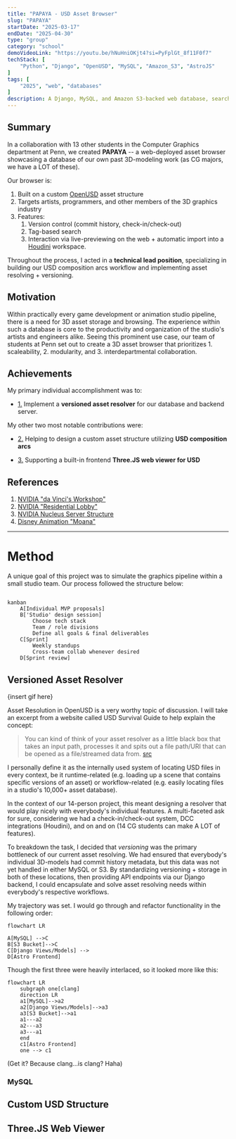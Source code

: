 ```yaml
---
title: "PAPAYA - USD Asset Browser"
slug: "PAPAYA"
startDate: "2025-03-17"
endDate: "2025-04-30"
type: "group"
category: "school"
demoVideoLink: "https://youtu.be/hNuHniOKjt4?si=PyFplGt_8f11F0f7"
techStack: [
	"Python", "Django", "OpenUSD", "MySQL", "Amazon_S3", "AstroJS"
]
tags: [
	"2025", "web", "databases"
]
description: A Django, MySQL, and Amazon S3-backed web database, search engine, and DCC connector for OpenUSD 3D assets.
---
```


## Summary

In a collaboration with 13 other students in the Computer Graphics department at Penn, we created **PAPAYA** -- a web-deployed asset browser showcasing a database of our own past 3D-modeling work (as CG majors, we have a LOT of these).

Our browser is:

1. Built on a custom [OpenUSD](https://openusd.org/release/index.html) asset structure
2. Targets artists, programmers, and other members of the 3D graphics industry
3. Features:
    1. Version control (commit history, check-in/check-out)
    2. Tag-based search
    3. Interaction via live-previewing on the web + automatic import into a [Houdini](https://www.sidefx.com/) workspace.

Throughout the process, I acted in a **technical lead position**, specializing in building our USD composition arcs workflow and implementing asset resolving + versioning.

## Motivation

Within practically every game development or animation studio pipeline, there is a need for 3D asset storage and browsing. The experience within such a database is core to the productivity and organization of the studio's artists and engineers alike. Seeing this prominent use case, our team of students at Penn set out to create a 3D asset browser that prioritizes 1. scaleability, 2. modularity, and 3. interdepartmental collaboration.

## Achievements

My primary individual accomplishment was to:

- [1.](#versioned-asset-resolver) Implement a **versioned asset resolver** for our database and backend server.

My other two most notable contributions were:

- [2.](#custom-usd-structure) Helping to design a custom asset structure utilizing **USD composition arcs**

- [3.](#threejs-web-viewer) Supporting a built-in frontend **Three.JS web viewer for USD**

## References

1. [NVIDIA "da Vinci's Workshop"](https://docs.omniverse.nvidia.com/usd/latest/usd_content_samples/davinci_workshop.html)
2. [NVIDIA "Residential Lobby"](https://docs.omniverse.nvidia.com/usd/latest/usd_content_samples/res_lobby.html)
3. [NVIDIA Nucleus Server Structure](https://docs.omniverse.nvidia.com/nucleus/latest/index.html)
4. [Disney Animation "Moana"](https://disneyanimation.com/resources/moana-island-scene/)

---

# Method

A unique goal of this project was to simulate the graphics pipeline within a small studio team. Our process followed the structure below:

```mermaid

kanban
	A[Individual MVP proposals]
	B['Studio' design session]
		Choose tech stack
		Team / role divisions
		Define all goals & final deliverables
	C[Sprint]
		Weekly standups
		Cross-team collab whenever desired
	D[Sprint review]
```

## Versioned Asset Resolver

{insert gif here}

Asset Resolution in OpenUSD is a very worthy topic of discussion. I will take an excerpt from a website called USD Survival Guide to help explain the concept:

> You can kind of think of your asset resolver as a little black box that takes an input path, processes it and spits out a file path/URI that can be opened as a file/streamed data from.
> [src](https://lucascheller.github.io/VFX-UsdSurvivalGuide/pages/core/plugins/assetresolver.html)

I personally define it as the internally used system of locating USD files in every context, be it runtime-related (e.g. loading up a scene that contains specific versions of an asset) or workflow-related (e.g. easily locating files in a studio's 10,000+ asset database).

In the context of our 14-person project, this meant designing a resolver that would play nicely with everybody's individual features. A multi-faceted ask for sure, considering we had a check-in/check-out system, DCC integrations (Houdini), and on and on (14 CG students can make A LOT of features).

To breakdown the task, I decided that _versioning_ was the primary bottleneck of our current asset resolving. We had ensured that everybody's individual 3D-models had commit history metadata, but this data was not yet handled in either MySQL or S3. By standardizing versioning + storage in both of these locations, then providing API endpoints via our Django backend, I could encapsulate and solve asset resolving needs within everybody's respective workflows.

My trajectory was set. I would go through and refactor functionality in the following order:

```mermaid
flowchart LR

A[MySQL] -->C
B[S3 Bucket]-->C
C[Django Views/Models] -->
D[Astro Frontend]

```

Though the first three were heavily interlaced, so it looked more like this:

```mermaid
flowchart LR
    subgraph one[clang]
    direction LR
    a1[MySQL]-->a2
    a2[Django Views/Models]-->a3
    a3[S3 Bucket]-->a1
    a1---a2
    a2---a3
    a3---a1
    end
    c1[Astro Frontend]
    one --> c1
```

(Get it? Because clang...is clang? Haha)

### MySQL

## Custom USD Structure

## Three.JS Web Viewer
